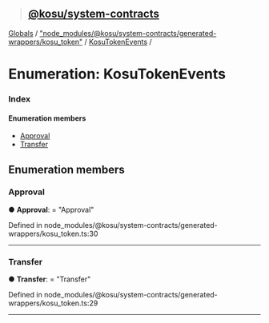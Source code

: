 > ## [@kosu/system-contracts](../README.md)

[Globals](../globals.md) / ["node_modules/@kosu/system-contracts/generated-wrappers/kosu_token"](../modules/_node_modules__kosu_system_contracts_generated_wrappers_kosu_token_.md) / [KosuTokenEvents](_node_modules__kosu_system_contracts_generated_wrappers_kosu_token_.kosutokenevents.md) /

# Enumeration: KosuTokenEvents

### Index

#### Enumeration members

* [Approval](_node_modules__kosu_system_contracts_generated_wrappers_kosu_token_.kosutokenevents.md#approval)
* [Transfer](_node_modules__kosu_system_contracts_generated_wrappers_kosu_token_.kosutokenevents.md#transfer)

## Enumeration members

###  Approval

● **Approval**: = "Approval"

Defined in node_modules/@kosu/system-contracts/generated-wrappers/kosu_token.ts:30

___

###  Transfer

● **Transfer**: = "Transfer"

Defined in node_modules/@kosu/system-contracts/generated-wrappers/kosu_token.ts:29

___
